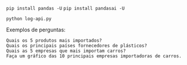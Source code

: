 `pip install pandas -U`
`pip install pandasai -U`

`python log-api.py`

Exemplos de perguntas:
```
Quais os 5 produtos mais importados?
Quais os principais países fornecedores de plásticos?
Quais as 5 empresas que mais importam carros?
Faça um gráfico das 10 principais empresas importadoras de carros.
```
